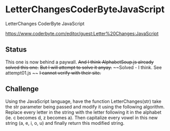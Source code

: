 # LetterChangesCoderByteJavaScript
LetterChanges CoderByte JavaScript

https://www.coderbyte.com/editor/guest:Letter%20Changes:JavaScript

## Status
This one is now behind a paywall.
~~And I think AlphabetSoup.js already solved this one.~~
~~But I will attempt to solve it anyay.~~
~~Solved - I think. See attempt01.js ~~
~~I cannot verify with their site.~~

## Challenge
Using the JavaScript language, have the function LetterChanges(str) take the str parameter being passed and modify it using the following algorithm. Replace every letter in the string with the letter following it in the alphabet (ie. c becomes d, z becomes a). Then capitalize every vowel in this new string (a, e, i, o, u) and finally return this modified string.